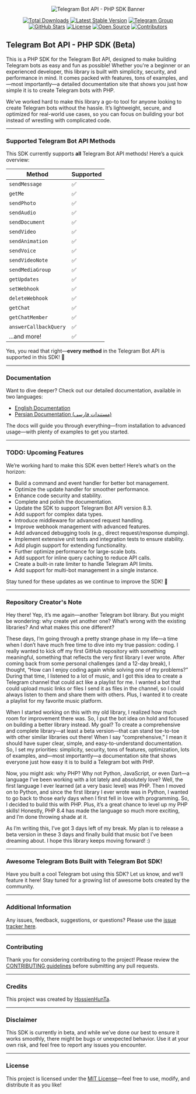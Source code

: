 <p align="center">
  <img src="https://user-images.githubusercontent.com/1915268/75023827-7879f780-54be-11ea-98c1-436a14e7e633.png" alt="Telegram Bot API - PHP SDK Banner">
</p>

<p align="center">
  <a href="https://packagist.org/packages/irazasyed/telegram-bot-sdk"><img src="https://img.shields.io/packagist/dt/hosseinhunta/php-telegram-api-bot.svg" alt="Total Downloads"></a>
  <a href="https://packagist.org/packages/irazasyed/telegram-bot-sdk"><img src="https://img.shields.io/packagist/v/hosseinhunta/php-telegram-api-bot.svg" alt="Latest Stable Version"></a>
  <a href="https://t.me/php_telegram_api_bot"><img src="https://img.shields.io/badge/Telegram-Join%20Group-blue" alt="Telegram Group"></a>
  <a href="https://github.com/hosseinhunta/php-telegram-api-bot"><img src="https://img.shields.io/github/stars/hosseinhunta/php-telegram-api-bot?style=social" alt="GitHub Stars"></a>
  <a href="https://github.com/hosseinhunta/php-telegram-api-bot/blob/main/LICENSE"><img src="https://img.shields.io/github/license/hosseinhunta/php-telegram-api-bot" alt="License"></a>
  <a href="https://github.com/hosseinhunta/php-telegram-api-bot"><img src="https://img.shields.io/badge/Open%20Source-Yes-brightgreen" alt="Open Source"></a>
  <a href="https://github.com/hosseinhunta/php-telegram-api-bot/graphs/contributors"><img src="https://img.shields.io/github/contributors/hosseinhunta/php-telegram-api-bot" alt="Contributors"></a>
</p>

## Telegram Bot API - PHP SDK (Beta)

This is a PHP SDK for the Telegram Bot API, designed to make building Telegram bots as easy and fun as possible! Whether you're a beginner or an experienced developer, this library is built with simplicity, security, and performance in mind. It comes packed with features, tons of examples, and—most importantly—a detailed documentation site that shows you just how simple it is to create Telegram bots with PHP.

We’ve worked hard to make this library a go-to tool for anyone looking to create Telegram bots without the hassle. It’s lightweight, secure, and optimized for real-world use cases, so you can focus on building your bot instead of wrestling with complicated code.

---

### Supported Telegram Bot API Methods

This SDK currently supports **all** Telegram Bot API methods! Here’s a quick overview:

| Method            | Supported |
|-------------------|-----------|
| `sendMessage`     | ✅        |
| `getMe`           | ✅        |
| `sendPhoto`       | ✅        |
| `sendAudio`       | ✅        |
| `sendDocument`    | ✅        |
| `sendVideo`       | ✅        |
| `sendAnimation`   | ✅        |
| `sendVoice`       | ✅        |
| `sendVideoNote`   | ✅        |
| `sendMediaGroup`  | ✅        |
| `getUpdates`      | ✅        |
| `setWebhook`      | ✅        |
| `deleteWebhook`   | ✅        |
| `getChat`         | ✅        |
| `getChatMember`   | ✅        |
| `answerCallbackQuery` | ✅    |
| ...and more!      | ✅        |

Yes, you read that right—**every method** in the Telegram Bot API is supported in this SDK! 🎉

---

### Documentation

Want to dive deeper? Check out our detailed documentation, available in two languages:

- [English Documentation](https://hosseinhunta.github.io/php-telegram-api-bot/en)
- [Persian Documentation (مستندات فارسی)](https://hosseinhunta.github.io/php-telegram-api-bot/fa)

The docs will guide you through everything—from installation to advanced usage—with plenty of examples to get you started.

---

### TODO: Upcoming Features

We’re working hard to make this SDK even better! Here’s what’s on the horizon:

- Build a command and event handler for better bot management.
- Optimize the update handler for smoother performance.
- Enhance code security and stability.
- Complete and polish the documentation.
- Update the SDK to support Telegram Bot API version 8.3.
- Add support for complex data types.
- Introduce middleware for advanced request handling.
- Improve webhook management with advanced features.
- Add advanced debugging tools (e.g., direct request/response dumping).
- Implement extensive unit tests and integration tests to ensure stability.
- Add plugin support for extending functionality.
- Further optimize performance for large-scale bots.
- Add support for inline query caching to reduce API calls.
- Create a built-in rate limiter to handle Telegram API limits.
- Add support for multi-bot management in a single instance.

Stay tuned for these updates as we continue to improve the SDK! 🚀

---

### Repository Creator's Note

Hey there! Yep, it’s me again—another Telegram bot library. But you might be wondering: why create yet another one? What’s wrong with the existing libraries? And what makes this one different?

These days, I’m going through a pretty strange phase in my life—a time when I don’t have much free time to dive into my true passion: coding. I really wanted to kick off my first GitHub repository with something meaningful, something that reflects the very first library I ever wrote. After coming back from some personal challenges (and a 12-day break), I thought, “How can I enjoy coding again while solving one of my problems?” During that time, I listened to a lot of music, and I got this idea to create a Telegram channel that could act like a playlist for me. I wanted a bot that could upload music links or files I send it as files in the channel, so I could always listen to them and share them with others. Plus, I wanted it to create a playlist for my favorite music platform.

When I started working on this with my old library, I realized how much room for improvement there was. So, I put the bot idea on hold and focused on building a better library instead. My goal? To create a comprehensive and complete library—at least a beta version—that can stand toe-to-toe with other similar libraries out there! When I say “comprehensive,” I mean it should have super clear, simple, and easy-to-understand documentation. So, I set my priorities: simplicity, security, tons of features, optimization, lots of examples, and—most importantly—a documentation site that shows everyone just how easy it is to build a Telegram bot with PHP.

Now, you might ask: why PHP? Why not Python, JavaScript, or even Dart—a language I’ve been working with a lot lately and absolutely love? Well, the first language I ever learned (at a very basic level) was PHP. Then I moved on to Python, and since the first library I ever wrote was in Python, I wanted to go back to those early days when I first fell in love with programming. So, I decided to build this with PHP. Plus, it’s a great chance to level up my PHP skills! Honestly, PHP 8.4 has made the language so much more exciting, and I’m done throwing shade at it.

As I’m writing this, I’ve got 3 days left of my break. My plan is to release a beta version in these 3 days and finally build that music bot I’ve been dreaming about. I hope this library keeps moving forward! :)

---

### Awesome Telegram Bots Built with Telegram Bot SDK!

Have you built a cool Telegram bot using this SDK? Let us know, and we’ll feature it here! Stay tuned for a growing list of awesome bots created by the community.

---

### Additional Information

Any issues, feedback, suggestions, or questions? Please use the [issue tracker here](https://github.com/hosseinhunta/php-telegram-api-bot/issues).

---

### Contributing

Thank you for considering contributing to the project! Please review the [CONTRIBUTING guidelines](https://github.com/hosseinhunta/php-telegram-api-bot/blob/main/CONTRIBUTING.md) before submitting any pull requests.

---

### Credits

This project was created by [HossienHunTa](https://github.com/hosseinhunta).

---

### Disclaimer

This SDK is currently in beta, and while we’ve done our best to ensure it works smoothly, there might be bugs or unexpected behavior. Use it at your own risk, and feel free to report any issues you encounter.

---

### License

This project is licensed under the [MIT License](https://github.com/hosseinhunta/php-telegram-api-bot/blob/main/LICENSE)—feel free to use, modify, and distribute it as you like!